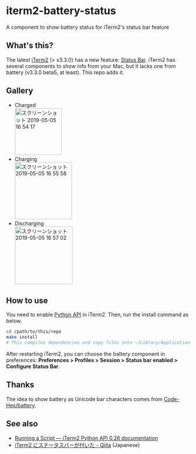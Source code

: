 # iterm2-battery-status

A component to show battery status for iTerm2's status bar feature

## What's this?

The latest [iTerm2][] (> v3.3.0) has a new feature: [Status Bar][]. iTerm2 has several components to show info from your Mac, but it lacks one from battery (v3.3.0 beta5, at least). This repo adds it.

[iTerm2]: https://iterm2.com
[Status Bar]: https://www.iterm2.com/3.3/documentation-status-bar.html

## Gallery

* Charged  
  <img width="127" alt="スクリーンショット 2019-05-05 16 54 17" src="https://user-images.githubusercontent.com/1239245/57190757-2da3e900-6f59-11e9-829d-ca3894353b9e.png">
* Charging  
  <img width="155" alt="スクリーンショット 2019-05-05 16 55 58" src="https://user-images.githubusercontent.com/1239245/57190760-31377000-6f59-11e9-8100-b8f7dab07354.png">
* Discharging  
  <img width="157" alt="スクリーンショット 2019-05-05 16 57 02" src="https://user-images.githubusercontent.com/1239245/57190764-32689d00-6f59-11e9-808f-4064bf734687.png">

## How to use

You need to enable [Python API][] in iTerm2. Then, run the install command as below.

[Python API]: https://iterm2.com/python-api/

```sh
cd /path/to/this/repo
make install
# This compiles dependencies and copy files into ~/Library/Application Support/iTerm2/Scripts/Autolaunch
```

After restarting iTerm2, you can choose the battery component in preferences: **Preferences > Profiles > Session > Status bar enabled > Configure Status Bar**.

## Thanks

The idea to show battery as Unicode bar characters comes from [Code-Hex/battery][].

[Code-Hex/battery]: https://github.com/Code-Hex/battery

## See also

* [Running a Script — iTerm2 Python API 0.26 documentation](https://iterm2.com/python-api/tutorial/running.html)
* [iTerm2 にステータスバーが付いた - Qiita](https://qiita.com/delphinus/items/1748937aefeb241bdcee) (Japanese)

